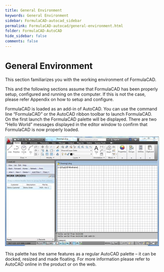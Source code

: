 ```yaml
---
title: General Environment
keywords: General Environment
sidebar: FormulaCAD-autocad_sidebar
permalink: FormulaCAD-autocad/general-environment.html
folder: FormulaCAD-AutoCAD
hide_sidebar: false
comments: false
---
```

# General Environment



This section familiarizes you with the working environment of FormulaCAD.

This and the following sections assume that FormulaCAD has been properly setup, configured and running on the computer. If this is not the case, please refer Appendix on how to setup and configure.

FormulaCAD is loaded as an add-in of AutoCAD. You can use the command line “FormulaCAD” or the AutoCAD ribbon toolbar to launch FormulaCAD. On the first launch the FormulaCAD palette will be displayed. There are two “Hello World” messages displayed in the editor window to confirm that FormulaCAD is now properly loaded.


![](/images/general-environment.jpg)


This palette has the same features as a regular AutoCAD palette – it can be docked, resized and made floating. For more information please refer to AutoCAD online in the product or on the web.




